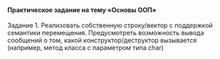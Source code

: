 #### Практическое задание на тему «Основы ООП»  
Задание 1. Реализовать собственную строку/вектор с поддержкой семантики перемещения. Предусмотреть возможность вывода сообщений о том, какой конструктор/деструктор вызывается (например, метод класса с параметром типа char)  